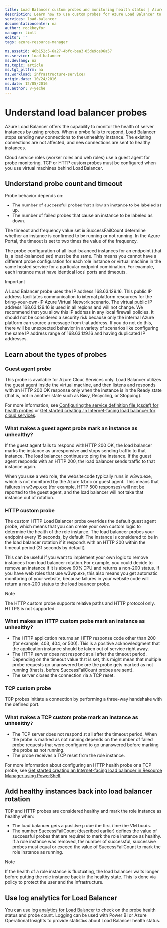 ```yaml
---
title: Load Balancer custom probes and monitoring health status | Azure
description: Learn how to use custom probes for Azure Load Balancer to monitor instances behind Load Balancer
services: load-balancer
documentationcenter: na
author: rockboyfor
manager: timlt
editor: ''
tags: azure-resource-manager

ms.assetid: 46b152c5-6a27-4bfc-bea3-05de9ce06a57
ms.service: load-balancer
ms.devlang: na
ms.topic: article
ms.tgt_pltfrm: na
ms.workload: infrastructure-services
origin.date: 10/24/2016
ms.date: 12/05/2016
ms.author: v-yeche
---
```


# Understand load balancer probes

Azure Load Balancer offers the capability to monitor the health of server instances by using probes. When a probe fails to respond, Load Balancer stops sending new connections to the unhealthy instance. The existing connections are not affected, and new connections are sent to healthy instances.

Cloud service roles (worker roles and web roles) use a guest agent for probe monitoring. TCP or HTTP custom probes must be configured when you use virtual machines behind Load Balancer.

## Understand probe count and timeout

Probe behavior depends on:

* The number of successful probes that allow an instance to be labeled as up.
* The number of failed probes that cause an instance to be labeled as down.

The timeout and frequency value set in  SuccessFailCount determine whether an instance is confirmed to be running or not running. In the Azure Portal, the timeout is set to two times the value of the frequency.

The probe configuration of all load-balanced instances for an endpoint (that is, a load-balanced set) must be the same. This means you cannot have a different probe configuration for each role instance or virtual machine in the same hosted service for a particular endpoint combination. For example, each instance must have identical local ports and timeouts.

> [!IMPORTANT]
> A Load Balancer probe uses the IP address 168.63.129.16. This public IP address facilitates communication to internal platform resources for the bring-your-own-IP Azure Virtual Network scenario. The virtual public IP address 168.63.129.16 is used in all regions and will not change. We recommend that you allow this IP address in any local firewall policies. It should not be considered a security risk because only the internal Azure platform can source a message from that address. If you do not do this, there will be unexpected behavior in a variety of scenarios like configuring the same IP address range of 168.63.129.16 and having duplicated IP addresses.

## Learn about the types of probes

### Guest agent probe

This probe is available for Azure Cloud Services only. Load Balancer utilizes the guest agent inside the virtual machine, and then listens and responds with an HTTP 200 OK response only when the instance is in the Ready state (that is, not in another state such as Busy, Recycling, or Stopping).

For more information, see [Configuring the service definition file (csdef) for health probes](https://msdn.microsoft.com/zh-cn/library/azure/ee758710.aspx) or [Get started creating an Internet-facing load balancer for cloud services](./load-balancer-get-started-internet-classic-cloud.md#check-load-balancer-health-status-for-cloud-services).

### What makes a guest agent probe mark an instance as unhealthy?

If the guest agent fails to respond with HTTP 200 OK, the load balancer marks the instance as unresponsive and stops sending traffic to that instance. The load balancer continues to ping the instance. If the guest agent responds with an HTTP 200, the load balancer sends traffic to that instance again.

When you use a web role, the website code typically runs in w3wp.exe, which is not monitored by the Azure fabric or guest agent. This means that failures in w3wp.exe (for example, HTTP 500 responses) will not be reported to the guest agent, and the load balancer will not take that instance out of rotation.

### HTTP custom probe

The custom HTTP Load Balancer probe overrides the default guest agent probe, which means that you can create your own custom logic to determine the health of the role instance. The load balancer probes your endpoint every 15 seconds, by default. The instance is considered to be in the load balancer rotation if it responds with an HTTP 200 within the timeout period (31 seconds by default).

This can be useful if you want to implement your own logic to remove instances from load balancer rotation. For example, you could decide to remove an instance if it is above 90% CPU and returns a non-200 status. If you have web roles that use w3wp.exe, this also means you get automatic monitoring of your website, because failures in your website code will return a non-200 status to the load balancer probe.

> [!NOTE]
> The HTTP custom probe supports relative paths and HTTP protocol only. HTTPS is not supported.

### What makes an HTTP custom probe mark an instance as unhealthy?

* The HTTP application returns an HTTP response code other than 200 (for example, 403, 404, or 500). This is a positive acknowledgment that the application instance should be taken out of service right away.
* The HTTP server does not respond at all after the timeout period. Depending on the timeout value that is set, this might mean that multiple probe requests go unanswered before the probe gets marked as not running (that is, before SuccessFailCount probes are sent).
* The server closes the connection via a TCP reset.

### TCP custom probe

TCP probes initiate a connection by performing a three-way handshake with the defined port.

### What makes a TCP custom probe mark an instance as unhealthy?

* The TCP server does not respond at all after the timeout period. When the probe is marked as not running depends on the number of failed probe requests that were configured to go unanswered before marking the probe as not running.
* The probe receives a TCP reset from the role instance.

For more information about configuring an HTTP health probe or a TCP probe, see [Get started creating an Internet-facing load balancer in Resource Manager using PowerShell](./load-balancer-get-started-internet-arm-ps.md).

## Add healthy instances back into load balancer rotation

TCP and HTTP probes are considered healthy and mark the role instance as healthy when:

* The load balancer gets a positive probe the first time the VM boots.
* The number SuccessFailCount (described earlier) defines the value of successful probes that are required to mark the role instance as healthy. If a role instance was removed, the number of successful, successive probes must equal or exceed the value of SuccessFailCount to mark the role instance as running.

> [!NOTE]
> If the health of a role instance is fluctuating, the load balancer waits longer before putting the role instance back in the healthy state. This is done via policy to protect the user and the infrastructure.

## Use log analytics for Load Balancer

You can use [log analytics for Load Balancer](./load-balancer-monitor-log.md) to check on the probe health status and probe count. Logging can be used with Power BI or Azure Operational Insights to provide statistics about Load Balancer health status.